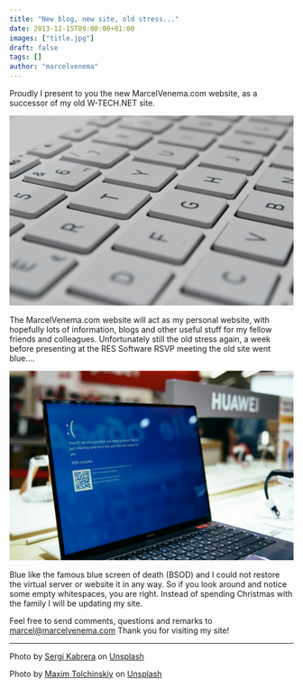 ```yaml
---
title: "New blog, new site, old stress..."
date: 2013-12-15T09:00:00+01:00
images: ["title.jpg"]
draft: false
tags: []
author: "marcelvenema"
---
```


Proudly I present to you the new MarcelVenema.com website, as a successor of my old W-TECH.NET site. 

![New blog](title.jpg)

The MarcelVenema.com website will act as my personal website, with hopefully lots of information, blogs and other useful stuff for my fellow friends and colleagues. Unfortunately still the old stress again, a week before presenting at the RES Software RSVP meeting the old site went blue…. 

![BSOD](maxim-tolchinskiy-SA-gNINw0Q4-unsplash.jpg)

Blue like the famous blue screen of death (BSOD) and I could not restore the virtual server or website it in any way. So if you look around and notice some empty whitespaces, you are right. Instead of spending Christmas with the family I will be updating my site.

Feel free to send comments, questions and remarks to marcel@marcelvenema.com Thank you for visiting my site!

---

Photo by <a href="https://unsplash.com/@skabrera?utm_content=creditCopyText&utm_medium=referral&utm_source=unsplash">Sergi Kabrera</a> on <a href="https://unsplash.com/photos/white-computer-keyboard-2xU7rYxsTiM?utm_content=creditCopyText&utm_medium=referral&utm_source=unsplash">Unsplash</a>

Photo by <a href="https://unsplash.com/@shaikhulud?utm_content=creditCopyText&utm_medium=referral&utm_source=unsplash">Maxim Tolchinskiy</a> on <a href="https://unsplash.com/photos/black-laptop-computer-on-white-table-SA-gNINw0Q4?utm_content=creditCopyText&utm_medium=referral&utm_source=unsplash">Unsplash</a>
    
